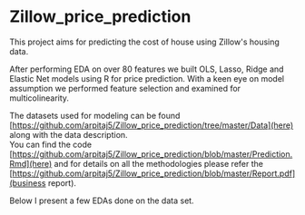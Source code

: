 # Zillow_price_prediction
This project aims for predicting the cost of house using Zillow's housing data.  

After performing EDA on over 80 features we built OLS, Lasso, Ridge and Elastic Net models using R for price prediction. With a keen eye on model assumption we performed feature selection and examined for multicolinearity.  

The datasets used for modeling can be found [https://github.com/arpitaj5/Zillow_price_prediction/tree/master/Data](here) along with the data description.  
You can find the code [https://github.com/arpitaj5/Zillow_price_prediction/blob/master/Prediction.Rmd](here) and for details on all the methodologies please refer the [https://github.com/arpitaj5/Zillow_price_prediction/blob/master/Report.pdf](business report).

Below I present a few EDAs done on the data set.  
